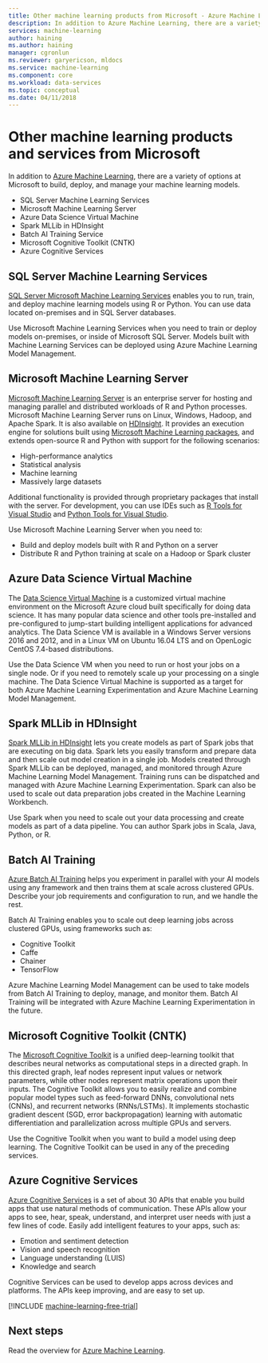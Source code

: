 ```yaml
---
title: Other machine learning products from Microsoft - Azure Machine Learning | Microsoft Docs
description: In addition to Azure Machine Learning, there are a variety of options at Microsoft to build, deploy, and manage your machine learning models. 
services: machine-learning
author: haining
ms.author: haining
manager: cgronlun
ms.reviewer: garyericson, mldocs
ms.service: machine-learning
ms.component: core
ms.workload: data-services
ms.topic: conceptual
ms.date: 04/11/2018
---
```


# Other machine learning products and services from Microsoft

In addition to [Azure Machine Learning](overview-what-is-azure-ml.md), there are a variety of options at Microsoft to build, deploy, and manage your machine learning models. 
* SQL Server Machine Learning Services
* Microsoft Machine Learning Server
* Azure Data Science Virtual Machine
* Spark MLLib in HDInsight
* Batch AI Training Service
* Microsoft Cognitive Toolkit (CNTK)
* Azure Cognitive Services


## SQL Server Machine Learning Services
[SQL Server Microsoft Machine Learning Services](https://docs.microsoft.com/sql/advanced-analytics/r/r-services) enables you to run, train, and deploy machine learning models using R or Python. You can use data located on-premises and in SQL Server databases. 

Use Microsoft Machine Learning Services when you need to train or deploy models on-premises, or inside of Microsoft SQL Server. Models built with Machine Learning Services can be deployed using Azure Machine Learning Model Management. 

## Microsoft Machine Learning Server 
[Microsoft Machine Learning Server](https://docs.microsoft.com/sql/advanced-analytics/r/r-server-standalone) is an enterprise server for hosting and managing parallel and distributed workloads of R and Python processes. Microsoft Machine Learning Server runs on Linux, Windows, Hadoop, and Apache Spark. It is also available on [HDInsight](https://azure.microsoft.com/services/hdinsight/r-server/). It provides an execution engine for solutions built using [Microsoft Machine Learning packages](https://docs.microsoft.com/r-server/r/concept-what-is-the-microsoftml-package), and extends open-source R and Python with support for the following scenarios:

- High-performance analytics
- Statistical analysis
- Machine learning
- Massively large datasets

Additional functionality is provided through proprietary packages that install with the server. For development, you can use IDEs such as [R Tools for Visual Studio](https://www.visualstudio.com/vs/rtvs/) and [Python Tools for Visual Studio](https://www.visualstudio.com/vs/python/).

Use Microsoft Machine Learning Server when you need to:

- Build and deploy models built with R and Python on a server
- Distribute R and Python training at scale on a Hadoop or Spark cluster

## Azure Data Science Virtual Machine
The [Data Science Virtual Machine](https://docs.microsoft.com/azure/machine-learning/data-science-virtual-machine/overview) is a customized virtual machine environment on the Microsoft Azure cloud built specifically for doing data science. It has many popular data science and other tools pre-installed and pre-configured to jump-start building intelligent applications for advanced analytics. The Data Science VM is available in a Windows Server versions 2016 and 2012, and in a Linux VM on Ubuntu 16.04 LTS and on OpenLogic CentOS 7.4-based distributions. 

Use the Data Science VM when you need to run or host your jobs on a single node. Or if you need to remotely scale up your processing on a single machine. The Data Science Virtual Machine is supported as a target for both Azure Machine Learning Experimentation and Azure Machine Learning Model Management. 

## Spark MLLib in HDInsight
[Spark MLLib in HDInsight](https://docs.microsoft.com/azure/hdinsight/hdinsight-apache-spark-ipython-notebook-machine-learning) lets you create models as part of Spark jobs that are executing on big data. Spark lets you easily transform and prepare data and then scale out model creation in a single job. Models created through Spark MLLib can be deployed, managed, and monitored through Azure Machine Learning Model Management. Training runs can be dispatched and managed with Azure Machine Learning Experimentation. Spark can also be used to scale out data preparation jobs created in the Machine Learning Workbench. 

Use Spark when you need to scale out your data processing and create models as part of a data pipeline. You can author Spark jobs in Scala, Java, Python, or R. 

## Batch AI Training 
[Azure Batch AI Training](https://aka.ms/batchaitraining) helps you experiment in parallel with your AI models using any framework and then trains them at scale across clustered GPUs. Describe your job requirements and configuration to run, and we handle the rest. 

Batch AI Training enables you to scale out deep learning jobs across clustered GPUs, using frameworks such as:

- Cognitive Toolkit
- Caffe
- Chainer
- TensorFlow

Azure Machine Learning Model Management can be used to take models from Batch AI Training to deploy, manage, and monitor them.  Batch AI Training will be integrated with Azure Machine Learning Experimentation in the future. 

## Microsoft Cognitive Toolkit (CNTK)
The [Microsoft Cognitive Toolkit](https://www.microsoft.com/en-us/cognitive-toolkit/) is a unified deep-learning toolkit that describes neural networks as computational steps in a directed graph. In this directed graph, leaf nodes represent input values or network parameters, while other nodes represent matrix operations upon their inputs. The Cognitive Toolkit allows you to easily realize and combine popular model types such as feed-forward DNNs, convolutional nets (CNNs), and recurrent networks (RNNs/LSTMs). It implements stochastic gradient descent (SGD, error backpropagation) learning with automatic differentiation and parallelization across multiple GPUs and servers.

Use the Cognitive Toolkit when you want to build a model using deep learning.  The Cognitive Toolkit can be used in any of the preceding services.

## Azure Cognitive Services
[Azure Cognitive Services](https://docs.microsoft.com/azure/#pivot=products&panel=ai) is a set of about 30 APIs that enable you build apps that use natural methods of communication. These APIs allow your apps to see, hear, speak, understand, and interpret user needs with just a few lines of code. Easily add intelligent features to your apps, such as: 

- Emotion and sentiment detection
- Vision and speech recognition
- Language understanding (LUIS)
- Knowledge and search

Cognitive Services can be used to develop apps across devices and platforms. The APIs keep improving, and are easy to set up. 

[!INCLUDE [machine-learning-free-trial](../../../includes/machine-learning-free-trial.md)]

## Next steps

Read the overview for [Azure Machine Learning](overview-what-is-azure-ml.md).
